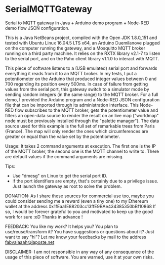 # SerialMQTTGateway
Serial to MQTT gateway in Java + Arduino demo program + Node-RED demo flow JSON
configuration.

This is a Java NetBeans project, compiled with the Open JDK 1.8.0_151 and tested
with Ubuntu Linux 16.04.5 LTS x64, an Arduino Duemilanove plugged on the
computer running the gateway, and a Mosquitto MQTT broker running on a third
party machine. It relies on the RXTX library v2.1-7 to listen to the serial
port, and on the Paho client library v1.1.0 to interact with MQTT.

This piece of software listens to a (USB emulated) serial port and forwards
everything it reads from it to an MQTT broker. In my tests, I put a
potentiometer on the Arduino that produced integer values between 0 and 700
regarding its position every 500ms. In case of failure from getting values from
the serial port, this gateway switch to a simulator mode by sending random
integers (in the same range) to the MQTT broker.
For a full demo, I provided the Arduino program and a Node-RED JSON
configuration file that can be imported through its administration interface.
This Node-RED flow subscribes to the MQTT broker, gets the potentiometer value
and filters an open-data source to render the result on an live map ("worldmap"
node must be previously installed through the "palette manager"). The data
source used for this example is the full set of remarkable trees from Paris
(France). The map will only render the ones which circumferences are greater or
equal than the value set by the potentiometer.

Usage: It takes 2 command arguments at execution. The first one is the IP of the
MQTT broker, the second one is the MQTT channel to write to. There are default
values if the command arguments are missing.

Tips:
- Use "dmesg" on Linux to get the serial port ID.
- If the port identifiers are empty, that's certainly due to a privilege issue.
Just launch the gateway as root to solve the problem.

DONATION:
As I share these sources for commercial use too, maybe you could consider
sending me a reward (even a tiny one) to my Ethereum wallet at the address
0x1fEaa1E88203cc13ffE9BAe434385350bBf10868
If so, I would be forever grateful to you and motivated to keep up the good work
for sure :oD Thanks in advance !

FEEDBACK:
You like my work? It helps you? You plan to use/reuse/transform it? You have
suggestions or questions about it? Just want to say "hi"? Let me know your
feedbacks by mail to the address fabvalaaah@laposte.net

DISCLAIMER:
I am not responsible in any way of any consequence of the usage of this piece of
software. You are warned, use it at your own risks.
